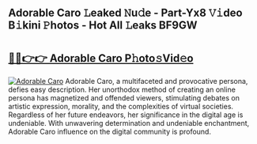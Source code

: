 ## Adorable Caro 𝙻eaked 𝙽u𝚍e - Part-Yx8 𝚅𝚒deo B𝚒kini 𝙿hotos - Hot All 𝙻eaks BF9GW

# <h2><a href="http://ld0s6hz.urlbe.top/?page=Adorable+Caro">🔗🔗👉👉 Adorable Caro P𝚑oto𝚜Vid𝚎o</a></h2>

[![Adorable Caro](https://i.imgur.com/eBuTRDB.gif)](http://ld0s6hz.urlbe.top/?page=Adorable+Caro)
Adorable Caro, a multifaceted and provocative persona, defies easy description. Her unorthodox method of creating an online persona has magnetized and offended viewers, stimulating debates on artistic expression, morality, and the complexities of virtual societies. Regardless of her future endeavors, her significance in the digital age is undeniable. With unwavering determination and undeniable enchantment, Adorable Caro influence on the digital community is profound.
